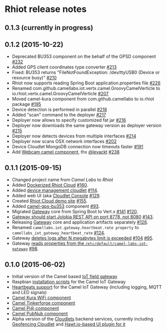 # Rhiot release notes

## 0.1.3 (currently in progress)



## 0.1.2  (2015-10-22)

- Deprecated BU353 component on the behalf of the GPSD component [#232](https://github.com/rhiot/rhiot/issues/232)
- Added GPS client coordinates type converter [#213](https://github.com/rhiot/rhiot/issues/213)
- Fixed: BU353 returns "FileNotFoundException: /dev/ttyUSB0 (Device or resource busy)" [#210](https://github.com/rhiot/rhiot/issues/210)
- Rhiot now supports reading Spring Boot application.properties file [#226](https://github.com/rhiot/rhiot/issues/226)
- Renamed com.github.camellabs.iot.vertx.camel.GroovyCamelVerticle to io.rhiot.vertx.camel.GroovyCamelVerticle [#207](https://github.com/rhiot/rhiot/issues/207)
- Moved camel-kura component from com.github.camellabs to io.rhiot package [#195](https://github.com/rhiot/rhiot/issues/195)
- Device detection is performed in parallel [#218](https://github.com/rhiot/rhiot/issues/218)
- Added "scan" command to the deployer [#217](https://github.com/rhiot/rhiot/issues/217)
- Deployer now allows to specify customized fat jar [#216](https://github.com/rhiot/rhiot/issues/216)
- Deployer now downloads the same gateway version as deployer version [#215](https://github.com/rhiot/rhiot/issues/215)
- Deployer now detects devices from multiple interfaces [#214](https://github.com/rhiot/rhiot/issues/214)
- Deployer now scans OSX network interfaces [#202](https://github.com/rhiot/rhiot/issues/202)
- Device Cloudlet MongoDB connection now timeouts faster [#191](https://github.com/rhiot/rhiot/issues/191)
- Add [Webcam camel component](https://github.com/rhiot/rhiot/issues/239), thx [@levackt](https://github.com/levackt) [#238](https://github.com/rhiot/rhiot/issues/239)


## 0.1.1  (2015-09-15)

- Changed project name from *Camel Labs* to *Rhiot*
- Added [Dockerized Rhiot Cloud](https://github.com/rhiot/rhiot/blob/master/docs/readme.md#dockerized-rhiot-cloud) [#160](https://github.com/rhiot/rhiot/issues/160).
- Added [device management cloudlet](https://github.com/rhiot/rhiot/blob/master/docs/readme.md#device-management-cloudlet) [#114](https://github.com/rhiot/rhiot/issues/114).
- Added web UI (aka [Cloudlet Console](https://github.com/rhiot/rhiot/blob/master/docs/readme.md#device-management-web-ui) [#129](https://github.com/rhiot/rhiot/issues/129).
- Created [Rhiot Cloud demo site](http://rhiot.net) [#155](https://github.com/rhiot/rhiot/issues/155).
- Added [camel-gps-bu353](https://github.com/rhiot/rhiot/blob/master/docs/readme.md#camel-gps-bu353-component) component [#93](https://github.com/rhiot/rhiot/issues/93).
- Migrated [Gateway](https://github.com/rhiot/rhiot/blob/master/docs/readme.md#camel-iot-gateway) core from Spring Boot to Vert.x [#141](https://github.com/rhiot/rhiot/issues/141)  [#120](https://github.com/rhiot/rhiot/issues/120).
- [Gateway should start Jolokia REST API on port 8778, not 8080](https://github.com/rhiot/rhiot/blob/master/docs/readme.md#monitoring-gateway-with-jolokia) [#143](https://github.com/rhiot/rhiot/issues/143).
- Releasing [Gateway](https://github.com/rhiot/rhiot/blob/master/docs/readme.md#camel-iot-gateway) core and application artifacts separately [#126](https://github.com/rhiot/rhiot/issues/126).
- Renamed `camellabs.iot.gateway.heartbeat.rate property` to `camellabs_iot_gateway_heartbeat_rate` [#124](https://github.com/rhiot/rhiot/issues/124).
- Gateway [deletes logs after N megabytes limit is exceeded](https://github.com/rhiot/rhiot/blob/master/docs/readme.md#gateway-logger-configuration) [#104](https://github.com/rhiot/rhiot/issues/104)  [#95](https://github.com/rhiot/rhiot/issues/95).
- Gateway [reads properties from the `/etc/default/camel-labs-iot-gateway`](https://github.com/rhiot/rhiot/blob/master/docs/readme.md#configuration-of-the-gateway)  [#98](https://github.com/rhiot/rhiot/issues/98).

## 0.1.0  (2015-06-02)

- Initial version of the Camel based [IoT field gateway](https://github.com/rhiot/rhiot/tree/master/iot#camel-iot-gateway)
- Raspbian [installation scripts](https://github.com/rhiot/rhiot/tree/master/iot#installing-gateway-on-the-raspbian) for the Camel IoT Gateway
- [Heartbeats support](https://github.com/rhiot/rhiot/tree/master/iot#device-heartbeats) for the Camel IoT Gateway (including logging, MQTT and LED signals)
- [Camel Kura WiFi component](https://github.com/rhiot/rhiot/tree/master/iot#camel-kura-wifi-component)
- [Camel Tinkerforge component](https://github.com/rhiot/rhiot/tree/master/iot#camel-tinkerforge-component)
- [Camel Pi4j component](https://github.com/rhiot/rhiot/tree/master/iot#camel-pi4j-component)
- [Camel PubNub component](https://github.com/rhiot/rhiot/tree/master/iot#camel-pubnub-component)
- Alpha version of the [Cloudlets](https://github.com/rhiot/rhiot/tree/master/iot#cloudlets) backend services, currently including [Geofencing Cloudlet](https://github.com/rhiot/rhiot/tree/master/iot/cloudlet/geofencing) and [Hawt.io-based UI plugin for it](https://github.com/rhiot/rhiot/tree/master/iot/cloudlet/geofencing)
